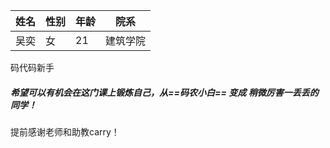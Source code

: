 | 姓名 | 性别 | 年龄 | 院系     |
| ---- | ---- | ---- | -------- |
| 吴奕 | 女   | 21   | 建筑学院 |

码代码新手

##### 希望可以有机会在这门课上锻炼自己，从==码农小白== 变成 稍微厉害一丢丢的同学！

提前感谢老师和助教carry！